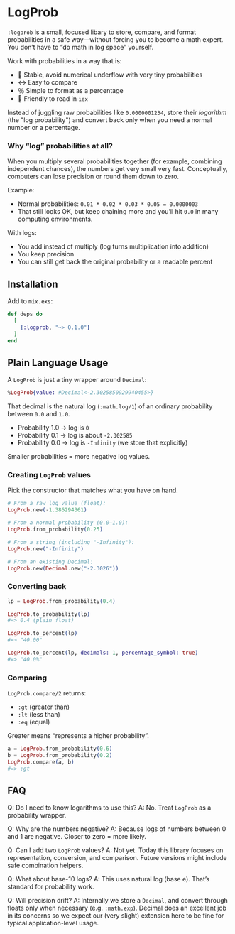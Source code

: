 # LogProb

`:logprob` is a small, focused libary to store, compare, and format probabilities in a safe way—without forcing you to become a math expert. You don’t have to “do math in log space” yourself.

Work with probabilities in a way that is:
- 🧱 Stable, avoid numerical underflow with very tiny probabilities
- ↔️ Easy to compare
- ％ Simple to format as a percentage
- 👀 Friendly to read in `iex`

Instead of juggling raw probabilities like `0.0000001234`, store their *logarithm* (the "log probability") and convert back only when you need a normal number or a percentage.

### Why “log” probabilities at all?

When you multiply several probabilities together (for example, combining independent chances), the numbers get very small very fast. Conceptually, computers can lose precision or round them down to zero.

Example:
- Normal probabilities: `0.01 * 0.02 * 0.03 * 0.05 = 0.0000003`
- That still looks OK, but keep chaining more and you’ll hit `0.0` in many computing environments.

With logs:
- You add instead of multiply (log turns multiplication into addition)
- You keep precision
- You can still get back the original probability or a readable percent

## Installation

Add to `mix.exs`:

```elixir
def deps do
  [
    {:logprob, "~> 0.1.0"}
  ]
end
```

## Plain Language Usage

A `LogProb` is just a tiny wrapper around `Decimal`:

```elixir
%LogProb{value: #Decimal<-2.3025850929940455>}
```

That decimal is the natural log (`:math.log/1`) of an ordinary probability between `0.0` and `1.0`.

- Probability 1.0 → log is `0`
- Probability 0.1 → log is about `-2.302585`
- Probability 0.0 → log is `-Infinity` (we store that explicitly)

Smaller probabilities = more negative log values.

### Creating `LogProb` values

Pick the constructor that matches what you have on hand.

```elixir
# From a raw log value (float):
LogProb.new(-1.386294361)

# From a normal probability (0.0–1.0):
LogProb.from_probability(0.25)

# From a string (including "-Infinity"):
LogProb.new("-Infinity")

# From an existing Decimal:
LogProb.new(Decimal.new("-2.3026"))
```

### Converting back

```elixir
lp = LogProb.from_probability(0.4)

LogProb.to_probability(lp)
#=> 0.4 (plain float)

LogProb.to_percent(lp)
#=> "40.00"

LogProb.to_percent(lp, decimals: 1, percentage_symbol: true)
#=> "40.0%"
```

### Comparing

`LogProb.compare/2` returns:
- `:gt` (greater than)
- `:lt` (less than)
- `:eq` (equal)

Greater means “represents a higher probability”.

```elixir
a = LogProb.from_probability(0.6)
b = LogProb.from_probability(0.2)
LogProb.compare(a, b)
#=> :gt
```

## FAQ

Q: Do I need to know logarithms to use this?
A: No. Treat `LogProb` as a probability wrapper.

Q: Why are the numbers negative?
A: Because logs of numbers between 0 and 1 are negative. Closer to zero = more likely.

Q: Can I add two `LogProb` values?
A: Not yet. Today this library focuses on representation, conversion, and comparison. Future versions might include safe combination helpers.

Q: What about base-10 logs?
A: This uses natural log (base e). That’s standard for probability work.

Q: Will precision drift?
A: Internally we store a `Decimal`, and convert through floats only when necessary (e.g. `:math.exp`). Decimal does an excellent job in its concerns so we expect our (very slight) extension here to be fine for typical application-level usage.
